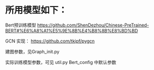 # 所用模型如下：

Bert预训练模型 https://github.com/ShenDezhou/Chinese-PreTrained-BERT#%E6%A8%A1%E5%9E%8B%E4%B8%8B%E8%BD%BD

GCN 实现： https://github.com/tkipf/pygcn

建图参数，见Graph_init.py

实际训练模型参数，可见 util.py Bert_config 中默认参数
